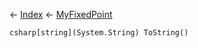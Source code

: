 ← [Index](Api-Index) ← [MyFixedPoint](VRage.MyFixedPoint)

```csharp[string](System.String) ToString()```